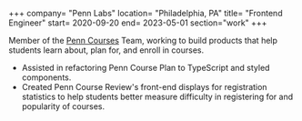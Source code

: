 +++
company= "Penn Labs"
location= "Philadelphia, PA"
title= "Frontend Engineer"
start= 2020-09-20
end= 2023-05-01
section="work"
+++

Member of the [Penn Courses](https://penncourses.org/) Team, working to build products that help students learn about, plan for, and enroll in courses.
- Assisted in refactoring Penn Course Plan to TypeScript and styled components.
- Created Penn Course Review's front-end displays for registration statistics to help students better measure difficulty in registering for and popularity of courses.